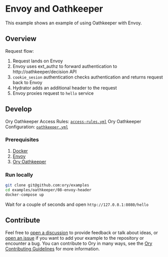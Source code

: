 # Envoy and Oathkeeper

This example shows an example of using Oathkeeper with Envoy.

## Overview

Request flow:

1. Request lands on Envoy
1. Envoy uses ext_authz to forward authentication to http://oathkeeper/decision API
1. `cookie_sesion` authentication checks authentication and returns request back to Envoy
1. Hydrator adds an additional header to the request
1. Envoy proxies request to `hello` service

## Develop

Ory Oathkeeper Access Rules: [`access-rules.yml`](./oathkeeper/access-rules.yml)
Ory Oathkeeper Configuration: [`oathkeeper.yml`](./oathkeeper/oathkeeper.yml)

### Prerequisites

1. [Docker](https://docs.docker.com/get-docker/)
1. [Envoy](https://www.envoyproxy.io/docs/envoy/latest/start/install)
1. [Ory Oathkeeper](https://www.ory.sh/docs/oathkeeper/install)

### Run locally

```bash
git clone git@github.com:ory/examples
cd examples/oathkeeper/08-envoy-header
docker-compose up
```

Wait for a couple of seconds and open `http://127.0.0.1:8080/hello`

## Contribute

Feel free to [open a discussion](https://github.com/ory/examples/discussions/new) to provide feedback or talk about ideas, or [open an issue](https://github.com/ory/examples/issues/new) if you want to add your example to the repository or encounter a bug.
You can contribute to Ory in many ways, see the [Ory Contributing Guidelines](https://www.ory.sh/docs/ecosystem/contributing) for more information.

